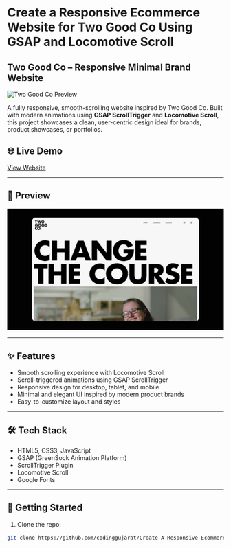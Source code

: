 # Create a Responsive Ecommerce Website for Two Good Co Using GSAP and Locomotive Scroll
## Two Good Co – Responsive Minimal Brand Website

![Two Good Co Preview](./preview.jpg) <!-- Replace with your actual image path or GitHub raw URL -->

A fully responsive, smooth-scrolling website inspired by Two Good Co. Built with modern animations using **GSAP ScrollTrigger** and **Locomotive Scroll**, this project showcases a clean, user-centric design ideal for brands, product showcases, or portfolios.

## 🌐 Live Demo

[View Website](https://codinggujarat.github.io/Create-A-Responsive-Ecommerce-Website-for-Two-Good-Co-Using-GSAP-and-Locomotive-Scroll/) <!-- Replace with your deployed URL -->

---

## 📸 Preview

![Website Screenshot](./screenshot.png) <!-- Replace with correct image file -->

---

## ✨ Features

- Smooth scrolling experience with Locomotive Scroll
- Scroll-triggered animations using GSAP ScrollTrigger
- Responsive design for desktop, tablet, and mobile
- Minimal and elegant UI inspired by modern product brands
- Easy-to-customize layout and styles

---

## 🛠️ Tech Stack

- HTML5, CSS3, JavaScript
- GSAP (GreenSock Animation Platform)
- ScrollTrigger Plugin
- Locomotive Scroll
- Google Fonts

---

## 🚀 Getting Started

1. Clone the repo:

```bash
git clone https://github.com/codinggujarat/Create-A-Responsive-Ecommerce-Website-for-Two-Good-Co-Using-GSAP-and-Locomotive-Scroll.git
